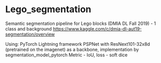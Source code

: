 # Lego_segmentation
Semantic segmentation pipeline for Lego blocks (DMIA DL Fall 2019) - 1 class and background
https://www.kaggle.com/c/dmia-dl-aut19-segmentation/overview

Using:
PyTorch Lightning framework
PSPNet with ResNext101-32x8d (pretrained on the imagenet) as a backbone, implementation by segmentation_model_pytorch
Metric - IoU, loss - soft dice
